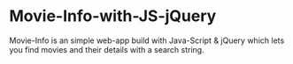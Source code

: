 # Movie-Info-with-JS-jQuery
Movie-Info is an simple web-app build with Java-Script &amp; jQuery which lets you find movies and their details with a search string. 
